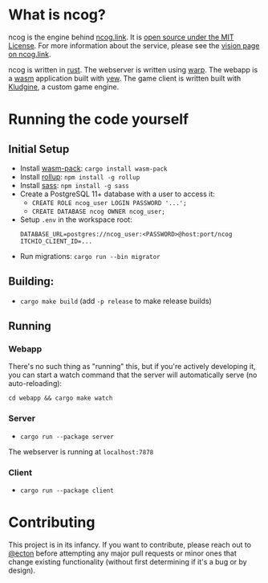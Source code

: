 # What is ncog?

ncog is the engine behind [ncog.link](https://ncog.link). It is [open source under the MIT License](/LICENSE). For more information about the service, please see the [vision page on ncog.link](https://ncog.link/about/vision).

ncog is written in [rust](https://rust-lang.org). The webserver is written using [warp](https://lib.rs/warp). The webapp is a [wasm](https://webassembly.org/) application built with [yew](https://yew.rs/). The game client is written built with [Kludgine](../kludgine), a custom game engine.

# Running the code yourself

## Initial Setup

- Install [wasm-pack](https://github.com/rustwasm/wasm-pack): `cargo install wasm-pack`
- Install [rollup](https://rollupjs.org/): `npm install -g rollup`
- Install [sass](https://sass-lang.com/): `npm install -g sass`
- Create a PostgreSQL 11+ database with a user to access it:
  - `CREATE ROLE ncog_user LOGIN PASSWORD '...';`
  - `CREATE DATABASE ncog OWNER ncog_user;`
- Setup `.env` in the workspace root:
  ```
  DATABASE_URL=postgres://ncog_user:<PASSWORD>@host:port/ncog
  ITCHIO_CLIENT_ID=...
  ```
- Run migrations: `cargo run --bin migrator`

## Building:

- `cargo make build` (add `-p release` to make release builds)

## Running

### Webapp

There's no such thing as "running" this, but if you're actively developing it, you can start a watch command that the server will automatically serve (no auto-reloading):

`cd webapp && cargo make watch`

### Server

- `cargo run --package server`

The webserver is running at `localhost:7878`

### Client

- `cargo run --package client`

# Contributing

This project is in its infancy. If you want to contribute, please reach out to [@ecton](https://github.com/ecton) before attempting any major pull requests or minor ones that change existing functionality (without first determining if it's a bug or by design).
